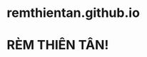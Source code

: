 # remthientan.github.io
<!DOCTYPE html>
<html>
<head>
</head>
<body>
    <h1>RÈM THIÊN TÂN!</h1>
</body>
</html>


<!DOCTYPE html>
<html>
<head>
    <title>Trang web của tôi</title>
    <style>
        /* Phần cột nội thất */
        .column-noidat {
            width: 25%;
            float: left;
        }

        /* Phần cột rèm cửa */
        .column-remcua {
            width: 25%;
            float: left;
        }

        /* Phần cột yếm */
        .column-yem {
            width: 25%;
            float: left;
        }

        /* Phần cột khác */
        .column-khac {
            width: 25%;
            float: left;
        }
    </style>
</head>
<body>
    <div class="column-noidat">
        <!-- Nội thất -->
        <h2>Nội thất</h2>
        <p>đẹp và chất lượng.</p>
    </div>

    <div class="column-remcua">
        <!-- Rèm cửa -->
        <h2>Rèm cửa</h2>
        <p>Mô tả về rèm cửa của bạn ở đây...</p>
    </div>

    <div class="column-yem">
        <!-- Yếm -->
        <h2>Yếm</h2>
        <p>Mô tả về yếm của bạn ở đây...</p>
    </div>

    <div class="column-khac">
        <!-- Phần khác -->
        <h2>Phần khác</h2>
        <p>Mô tả về phần khác của bạn ở đây...</p>
    </div>
</body>
</html>
